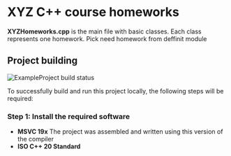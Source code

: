 # XYZ C++ course homeworks

**XYZHomeworks.cpp** is the main file with basic classes. Each class represents one homework. Pick need homework from deffinit module

## Project building

<a><img src="https://camo.githubusercontent.com/e4d898cfb472819c5f287f8205246bf002220c18e0e4dcc571a5a76d18c3ca62/68747470733a2f2f7472617669732d63692e6f72672f6465766f707368712f4578616d706c6550726f6a6563742e737667" alt="ExampleProject build status" data-canonical-src="https://travis-ci.org/devopshq/ExampleProject.svg" style="max-width: 100%;"></a>

To successfully build and run this project locally, the following steps will be required:

### Step 1: Install the required software

- **MSVC 19x** The project was assembled and written using this version of the compiler
- **ISO C++ 20 Standard**